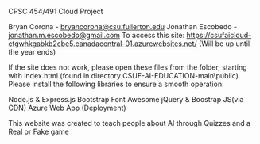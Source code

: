 CPSC 454/491 Cloud Project 

Bryan Corona - bryancorona@csu.fullerton.edu
Jonathan Escobedo - jonathan.m.escobedo@gmail.com
To access this site: https://csufaicloud-ctgwhkgabkb2cbe5.canadacentral-01.azurewebsites.net/ (Will be up until the year ends)

If the site does not work, please open these files from the folder, starting with index.html (found in directory CSUF-AI-EDUCATION-main\public). Please install the following libraries to ensure a smooth operation:

Node.js & Express.js
Bootstrap
Font Awesome
jQuery & Boostrap JS(via CDN)
Azure Web App (Deployment)

This website was created to teach people about AI through Quizzes and a Real or Fake game
